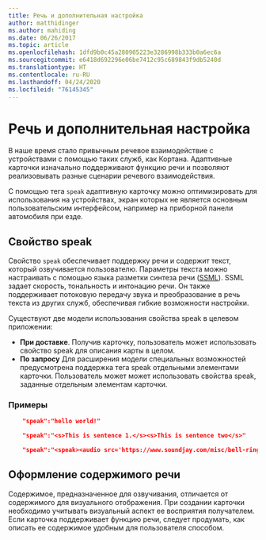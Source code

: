 ```yaml
---
title: Речь и дополнительная настройка
author: matthidinger
ms.author: mahiding
ms.date: 06/26/2017
ms.topic: article
ms.openlocfilehash: 1dfd9b0c45a280905223e3286998b333b0a6ec6a
ms.sourcegitcommit: e6418d692296e06be7412c95c689843f9db5240d
ms.translationtype: HT
ms.contentlocale: ru-RU
ms.lasthandoff: 04/24/2020
ms.locfileid: "76145345"
---
```

# <a name="speech-and-advanced-customization"></a>Речь и дополнительная настройка
В наше время стало привычным речевое взаимодействие с устройствами с помощью таких служб, как Кортана.  Адаптивные карточки изначально поддерживают функцию речи и позволяют реализовывать разные сценарии речевого взаимодействия.

С помощью тега `speak` адаптивную карточку можно оптимизировать для использования на устройствах, экран которых не является основным пользовательским интерфейсом, например на приборной панели автомобиля при езде. 

## <a name="speak-property"></a>Свойство speak
Свойство `speak` обеспечивает поддержку речи и содержит текст, который озвучивается пользователю. Параметры текста можно настраивать с помощью языка разметки синтеза речи ([SSML](https://msdn.microsoft.com/library/office/hh361578)). SSML задает скорость, тональность и интонацию речи.  Он также поддерживает потоковую передачу звука и преобразование в речь текста из других служб, обеспечивая гибкие возможности настройки.

Существуют две модели использования свойства speak в целевом приложении:

* **При доставке**. Получив карточку, пользователь может использовать свойство speak для описания карты в целом.
* **По запросу** Для расширения модели специальных возможностей предусмотрена поддержка тега speak отдельными элементами карточки. Пользователь может может использовать свойства speak, заданные отдельным элементам карточки.

### <a name="examples"></a>Примеры

```json
    "speak":"hello world!"

    "speak":"<s>This is sentence 1.</s><s>This is sentence two</s>"

    "speak":"<speak><audio src='https://www.soundjay.com/misc/bell-ringing-04.mp3'/><s>Time to wake up!</s></speak>"
```

## <a name="speech-content-design"></a>Оформление содержимого речи

Содержимое, предназначенное для озвучивания, отличается от содержимого для визуального отображения. При создании карточки необходимо учитывать визуальный аспект ее восприятия получателем. Если карточка поддерживает функцию речи, следует продумать, как описать ее содержимое удобным для пользователя способом.  
